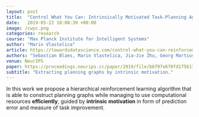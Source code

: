 ```yaml
---
layout: post
title:  "Control What You Can: Intrinsically Motivated Task-Planning Agent"
date:   2019-05-22 18:08:39 +00:00
image: /cwyc.png
categories: research
course: "Max Planck Institute for Intelligent Systems"
author: "Marin Vlastelica"
article: https://towardsdatascience.com/control-what-you-can-reinforcement-learning-with-task-planning-b1fc9959b773
authors: "Sebastian Blaes, Marin Vlastelica, Jia-Jie Zhu, Georg Martius"
venue: NeurIPS
paper: https://proceedings.neurips.cc/paper/2019/file/b6f97e6f0fd175613910d613d574d0cb-Paper.pdf
subtitle: "Extracting planning graphs by intrinsic motivation."
---
```


In this work we propose a hierarchical reinforcement learning algorithm that is able to construct planning graphs while managing to use computational resources **efficiently**,
guided by **intrinsic motivation** in form of prediction error and measure of task improvement.